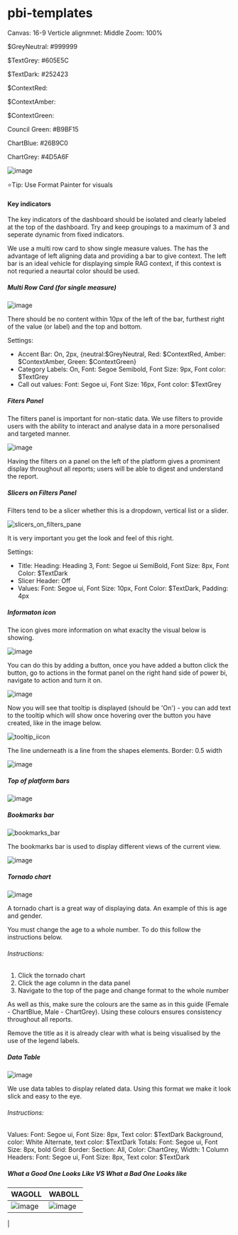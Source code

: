 # pbi-templates



Canvas: 16-9
Verticle alignmnet: Middle
Zoom: 100%


$GreyNeutral: #999999

$TextGrey: #605E5C

$TextDark: #252423

$ContextRed:

$ContextAmber:

$ContextGreen:

Council Green: #B9BF15

ChartBlue: #26B9C0

ChartGrey: #4D5A6F

![image](https://github.com/andymarsden/pbi-templates/assets/46504022/106c8f83-a6e5-4b99-bdb7-14546118a37b)

⭐Tip: Use Format Painter for visuals


#### Key indicators

The key indicators of the dashboard should be isolated and clearly labeled at the top of the dashboard. Try and keep groupings to a maximum of 3 and seperate dynamic from fixed indicators.

We use a multi row card to show single measure values. The has the advantage of left aligning data and providing a bar to give context. The left bar is an ideal vehicle for displaying simple RAG context, if this context is not requried a neaurtal color should be used.

##### Multi Row Card (for single measure)
![image](https://github.com/andymarsden/pbi-templates/assets/46504022/b7b13906-5e21-4c14-b6e4-40033f0f197f)

There should be no content within 10px of the left of the bar, furthest right of the value (or label) and the top and bottom.

Settings: 
- Accent Bar: On, 2px, {neutral:$GreyNeutral, Red: $ContextRed, Amber: $ContextAmber, Green: $ContextGreen}
- Category Labels: On, Font: Segoe Semibold, Font Size: 9px, Font color: $TextGrey
- Call out values: Font: Segoe ui, Font Size: 16px, Font color: $TextGrey

##### Fiters Panel 
The filters panel is important for non-static data. We use filters to provide users with the ability to interact and analyse data in a more personalised and targeted manner. 

![image](https://github.com/andymarsden/pbi-templates/assets/87974094/5fbf08ca-56fb-4ab0-b577-9fd5aaa7a298)

Having the filters on a panel on the left of the platform gives a prominent display throughout all reports; users will be able to digest and understand the report.

##### Slicers on Filters Panel
Filters tend to be a slicer whether this is a dropdown, vertical list or a slider. 

![slicers_on_filters_pane](https://github.com/andymarsden/pbi-templates/assets/87974094/ce61140c-876a-40db-a223-254e872ea556)

It is very important you get the look and feel of this right. 

Settings: 
- Title: Heading: Heading 3, Font: Segoe ui SemiBold, Font Size: 8px, Font Color: $TextDark
- Slicer Header: Off
- Values: Font: Segoe ui, Font Size: 10px, Font Color: $TextDark, Padding: 4px

##### Informaton icon
The icon gives more information on what exaclty the visual below is showing. 

![image](https://github.com/andymarsden/pbi-templates/assets/87974094/2704ddc3-588a-4cff-8384-5fd5e31b2de5)

You can do this by adding a button, once you have added a button click the button, go to actions in the format panel on the right hand side of power bi, navigate to action and turn it on.

![image](https://github.com/andymarsden/pbi-templates/assets/87974094/d4b49c1b-6548-450b-9d95-8b529a6583af)

Now you will see that tooltip is displayed (should be 'On') - you can add text to the tooltip which will show once hovering over the button you have created, like in the image below.

![tooltip_iicon](https://github.com/andymarsden/pbi-templates/assets/87974094/de0880f0-8fa1-4240-a52f-81e87f479eca)


The line underneath is a line from the shapes elements. Border: 0.5 width

![image](https://github.com/andymarsden/pbi-templates/assets/87974094/3155cce3-0973-4705-82c9-890d7db3cfcc)

##### Top of platform bars
![image](https://github.com/andymarsden/pbi-templates/assets/87974094/83be6971-c4b0-44a4-bc52-8d1536342d6a)





##### Bookmarks bar
![bookmarks_bar](https://github.com/andymarsden/pbi-templates/assets/87974094/8cb2e9b0-9654-45ba-8942-2f184e5a5f8c)

The bookmarks bar is used to display different views of the current view.

![image](https://github.com/andymarsden/pbi-templates/assets/87974094/c8743bea-49e2-48d2-b746-01e9a05f9dff)

##### Tornado chart 
![image](https://github.com/andymarsden/pbi-templates/assets/87974094/99846698-04db-4738-99dd-87eeb9d71e43)

A tornado chart is a great way of displaying data. An example of this is age and gender. 

You must change the age to a whole number. To do this follow the instructions below.

###### Instructions: 

1. Click the tornado chart
2. Click the age column in the data panel
3. Navigate to the top of the page and change format to the whole number

As well as this, make sure the colours are the same as in this guide (Female - ChartBlue, Male - ChartGrey). Using these colours ensures consistency throughout all reports. 

Remove the title as it is already clear with what is being visualised by the use of the legend labels.

##### Data Table
![image](https://github.com/andymarsden/pbi-templates/assets/87974094/4928890f-9e94-426b-9bf1-ae6b4d76c0e3)

We use data tables to display related data. Using this format we make it look slick and easy to the eye. 

###### Instructions:
Values: Font: Segoe ui, Font Size: 8px, Text color: $TextDark Background, color: White Alternate, text color: $TextDark
Totals: Font: Segoe ui, Font Size: 8px, bold
Grid: Border: Section: All, Color: ChartGrey, Width: 1
Column Headers: Font: Segoe ui, Font Size: 8px, Text color: $TextDark

##### What a Good One Looks Like VS What a Bad One Looks like

| WAGOLL | WABOLL |
| ------------- | ------------- |
| ![image](https://github.com/andymarsden/pbi-templates/assets/87974094/972a65b8-443e-4988-b689-5f9666958994) | ![image](https://github.com/andymarsden/pbi-templates/assets/87974094/e980faae-6ac9-4517-9691-476e09ffa963)

  |





  
